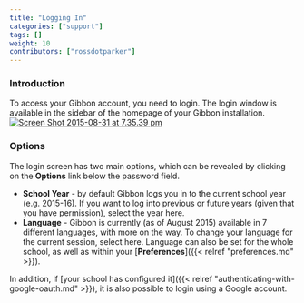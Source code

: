 ```yaml
---
title: "Logging In"
categories: ["support"]
tags: []
weight: 10
contributors: ["rossdotparker"]
---
```


### Introduction

To access your Gibbon account, you need to login. The login window is available in the sidebar of the homepage of your Gibbon installation. [![Screen Shot 2015-08-31 at 7.35.39 pm](https://gibbonedu.org/wp-content/uploads/2015/08/Screen-Shot-2015-08-31-at-7.35.39-pm-1024x655.png)](https://gibbonedu.org/wp-content/uploads/2015/08/Screen-Shot-2015-08-31-at-7.35.39-pm.png)

### **Options**

The login screen has two main options, which can be revealed by clicking on the **Options** link below the password field.

*   **School Year** - by default Gibbon logs you in to the current school year (e.g. 2015-16). If you want to log into previous or future years (given that you have permission), select the year here.
*   **Language** - Gibbon is currently (as of August 2015) available in 7 different languages, with more on the way. To change your language for the current session, select here. Language can also be set for the whole school, as well as within your [**Preferences**]({{< relref "preferences.md" >}}).

In addition, if [your school has configured it]({{< relref "authenticating-with-google-oauth.md" >}}), it is also possible to login using a Google account.
